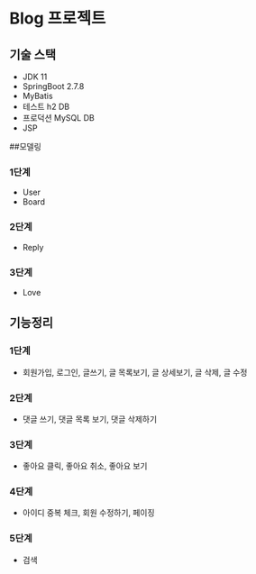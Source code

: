 # Blog 프로젝트

## 기술 스택
- JDK 11
- SpringBoot 2.7.8
- MyBatis
- 테스트 h2 DB
- 프로덕션 MySQL DB
- JSP

##모델링
### 1단계
- User
- Board
### 2단계
- Reply
### 3단계
- Love


## 기능정리
### 1단계
- 회원가입, 로그인, 글쓰기, 글 목록보기, 글 상세보기, 글 삭제, 글 수정
### 2단계
- 댓글 쓰기, 댓글 목록 보기, 댓글 삭제하기
### 3단계
- 좋아요 클릭, 좋아요 취소, 좋아요 보기
### 4단계
- 아이디 중복 체크, 회원 수정하기, 페이징
### 5단계
- 검색
